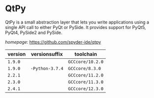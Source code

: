 # QtPy

QtPy is a small abstraction layer that lets you write applications using a single API call to either PyQt or PySide.  It provides support for PyQt5, PyQt4, PySide2 and PySide.

*homepage*: <https://github.com/spyder-ide/qtpy>

version | versionsuffix | toolchain
--------|---------------|----------
``1.9.0`` |  | ``GCCcore/10.2.0``
``1.9.0`` | ``-Python-3.7.4`` | ``GCCcore/8.3.0``
``2.2.1`` |  | ``GCCcore/11.2.0``
``2.3.0`` |  | ``GCCcore/11.3.0``
``2.4.1`` |  | ``GCCcore/12.3.0``
